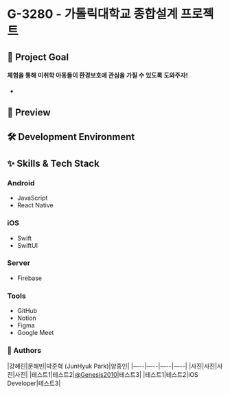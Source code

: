 # G-3280 - 가톨릭대학교 종합설계 프로젝트

## 🎯 Project Goal
#### 체험을 통해 미취학 아동들이 환경보호에 관심을 가질 수 있도록 도와주자!

- 

## 📱 Preview

## 🛠️ Development Environment 

## ✨ Skills & Tech Stack

### Android
- JavaScript
- React Native

### iOS 
- Swift 
- SwiftUI

### Server
- Firebase

### Tools
- GitHub
- Notion
- Figma
- Google Meet

### 👥 Authors
|강혜린|문해빈|박준혁 (JunHyuk Park)|양종인|
|—--|—--|—--|—--|
|사진|사진|사진|사진|
|테스트1|테스트2|[@Genesis2010](https://github.com/Genesis2010)|테스트3|
|테스트1|테스트2|iOS Developer|테스트3|
